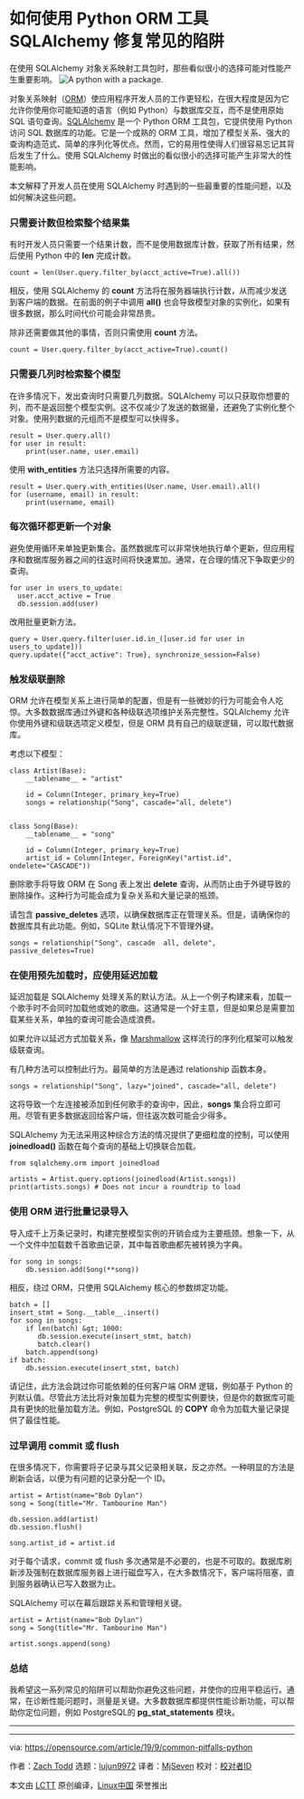 [#]: collector: (lujun9972)
[#]: translator: (MjSeven )
[#]: reviewer: ( )
[#]: publisher: ( )
[#]: url: ( )
[#]: subject: (How to fix common pitfalls with the Python ORM tool SQLAlchemy)
[#]: via: (https://opensource.com/article/19/9/common-pitfalls-python)
[#]: author: (Zach Todd https://opensource.com/users/zchtoddhttps://opensource.com/users/lauren-pritchetthttps://opensource.com/users/liranhaimovitchhttps://opensource.com/users/moshez)

如何使用 Python ORM 工具 SQLAlchemy 修复常见的陷阱
======
在使用 SQLAlchemy 对象关系映射工具包时，那些看似很小的选择可能对性能产生重要影响。
![A python with a package.][1]

对象关系映射（[ORM][2]）使应用程序开发人员的工作更轻松，在很大程度是因为它允许你使用你可能知道的语言（例如 Python）与数据库交互，而不是使用原始 SQL 语句查询。[SQLAlchemy][3] 是一个 Python ORM 工具包，它提供使用 Python 访问 SQL 数据库的功能。它是一个成熟的 ORM 工具，增加了模型关系、强大的查询构造范式、简单的序列化等优点。然而，它的易用性使得人们很容易忘记其背后发生了什么。使用 SQLAlchemy 时做出的看似很小的选择可能产生非常大的性能影响。

本文解释了开发人员在使用 SQLAlchemy 时遇到的一些最重要的性能问题，以及如何解决这些问题。

### 只需要计数但检索整个结果集

有时开发人员只需要一个结果计数，而不是使用数据库计数，获取了所有结果，然后使用 Python 中的 **len** 完成计数。
```
count = len(User.query.filter_by(acct_active=True).all())
```

相反，使用 SQLAlchemy 的 **count** 方法将在服务器端执行计数，从而减少发送到客户端的数据。在前面的例子中调用 **all()** 也会导致模型对象的实例化，如果有很多数据，那么时间代价可能会非常昂贵。

除非还需要做其他的事情，否则只需使用 **count** 方法。

```
count = User.query.filter_by(acct_active=True).count()
```

### 只需要几列时检索整个模型

在许多情况下，发出查询时只需要几列数据。SQLAlchemy 可以只获取你想要的列，而不是返回整个模型实例。这不仅减少了发送的数据量，还避免了实例化整个对象。使用列数据的元组而不是模型可以快得多。

```
result = User.query.all()
for user in result:
    print(user.name, user.email)
```

使用 **with_entities** 方法只选择所需要的内容。

```
result = User.query.with_entities(User.name, User.email).all()
for (username, email) in result:
    print(username, email)
```

### 每次循环都更新一个对象

避免使用循环来单独更新集合。虽然数据库可以非常快地执行单个更新，但应用程序和数据库服务器之间的往返时间将快速累加。通常，在合理的情况下争取更少的查询。

```
for user in users_to_update:
  user.acct_active = True
  db.session.add(user)
```
改用批量更新方法。

```
query = User.query.filter(user.id.in_([user.id for user in users_to_update]))
query.update({"acct_active": True}, synchronize_session=False)
```

### 触发级联删除

ORM 允许在模型关系上进行简单的配置，但是有一些微妙的行为可能会令人吃惊。大多数数据库通过外键和各种级联选项维护关系完整性。SQLAlchemy 允许你使用外键和级联选项定义模型，但是 ORM 具有自己的级联逻辑，可以取代数据库。

考虑以下模型：
```
class Artist(Base):
    __tablename__ = "artist"

    id = Column(Integer, primary_key=True)
    songs = relationship("Song", cascade="all, delete")


class Song(Base):
    __tablename__ = "song"

    id = Column(Integer, primary_key=True)
    artist_id = Column(Integer, ForeignKey("artist.id", ondelete="CASCADE"))
```

删除歌手将导致 ORM 在 Song 表上发出 **delete** 查询，从而防止由于外键导致的删除操作。这种行为可能会成为复杂关系和大量记录的瓶颈。

请包含 **passive_deletes** 选项，以确保数据库正在管理关系。但是，请确保你的数据库具有此功能。例如，SQLite 默认情况下不管理外键。

```
songs = relationship("Song", cascade  all, delete", passive_deletes=True)
```

### 在使用预先加载时，应使用延迟加载

延迟加载是 SQLAlchemy 处理关系的默认方法。从上一个例子构建来看，加载一个歌手时不会同时加载他或她的歌曲。这通常是一个好主意，但是如果总是需要加载某些关系，单独的查询可能会造成浪费。

如果允许以延迟方式加载关系，像 [Marshmallow][4] 这样流行的序列化框架可以触发级联查询。

有几种方法可以控制此行为。最简单的方法是通过 relationship 函数本身。

```
songs = relationship("Song", lazy="joined", cascade="all, delete")
```

这将导致一个左连接被添加到任何歌手的查询中，因此，**songs** 集合将立即可用。尽管有更多数据返回给客户端，但往返次数可能会少得多。

SQLAlchemy 为无法采用这种综合方法的情况提供了更细粒度的控制，可以使用 **joinedload()** 函数在每个查询的基础上切换联合加载。

```
from sqlalchemy.orm import joinedload

artists = Artist.query.options(joinedload(Artist.songs))
print(artists.songs) # Does not incur a roundtrip to load
```

### 使用 ORM 进行批量记录导入

导入成千上万条记录时，构建完整模型实例的开销会成为主要瓶颈。想象一下，从一个文件中加载数千首歌曲记录，其中每首歌曲都先被转换为字典。

```
for song in songs:
    db.session.add(Song(**song))
```

相反，绕过 ORM，只使用 SQLAlchemy 核心的参数绑定功能。

```
batch = []
insert_stmt = Song.__table__.insert()
for song in songs:
    if len(batch) &gt; 1000:
       db.session.execute(insert_stmt, batch)
       batch.clear()
    batch.append(song)
if batch:
    db.session.execute(insert_stmt, batch)
```

请记住，此方法会跳过你可能依赖的任何客户端 ORM 逻辑，例如基于 Python 的列默认值。尽管此方法比将对象加载为完整的模型实例要快，但是你的数据库可能具有更快的批量加载方法。例如，PostgreSQL 的 **COPY** 命令为加载大量记录提供了最佳性能。

### 过早调用 commit 或 flush

在很多情况下，你需要将子记录与其父记录相关联，反之亦然。一种明显的方法是刷新会话，以便为有问题的记录分配一个 ID。

```
artist = Artist(name="Bob Dylan")
song = Song(title="Mr. Tambourine Man")

db.session.add(artist)
db.session.flush()

song.artist_id = artist.id
```

对于每个请求，commit 或 flush 多次通常是不必要的，也是不可取的。数据库刷新涉及强制在数据库服务器上进行磁盘写入，在大多数情况下，客户端将阻塞，直到服务器确认已写入数据为止。

SQLAlchemy 可以在幕后跟踪关系和管理相关键。

```
artist = Artist(name="Bob Dylan")
song = Song(title="Mr. Tambourine Man")

artist.songs.append(song)
```

### 总结

我希望这一系列常见的陷阱可以帮助你避免这些问题，并使你的应用平稳运行。通常，在诊断性能问题时，测量是关键。大多数数据库都提供性能诊断功能，可以帮助你定位问题，例如 PostgreSQL的 **pg_stat_statements** 模块。

* * *

--------------------------------------------------------------------------------

via: https://opensource.com/article/19/9/common-pitfalls-python

作者：[Zach Todd][a]
选题：[lujun9972][b]
译者：[MjSeven](https://github.com/MjSeven)
校对：[校对者ID](https://github.com/校对者ID)

本文由 [LCTT](https://github.com/LCTT/TranslateProject) 原创编译，[Linux中国](https://linux.cn/) 荣誉推出

[a]: https://opensource.com/users/zchtoddhttps://opensource.com/users/lauren-pritchetthttps://opensource.com/users/liranhaimovitchhttps://opensource.com/users/moshez
[b]: https://github.com/lujun9972
[1]: https://opensource.com/sites/default/files/styles/image-full-size/public/lead-images/python_snake_file_box.jpg?itok=UuDVFLX- (A python with a package.)
[2]: https://en.wikipedia.org/wiki/Object-relational_mapping
[3]: https://www.sqlalchemy.org/
[4]: https://marshmallow.readthedocs.io/en/stable/

